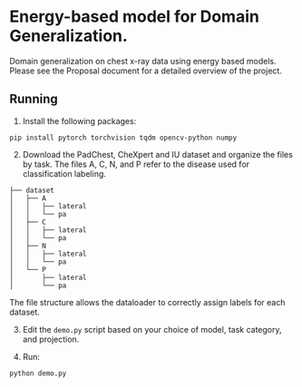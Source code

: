 # Energy-based model for Domain Generalization.
Domain generalization on chest x-ray data using energy based models. Please see the Proposal document for a detailed overview of the project.

## Running

1. Install the following packages:
```
pip install pytorch torchvision tqdm opencv-python numpy
```

2. Download the PadChest, CheXpert and IU dataset and organize the files by task. The files A, C, N, and P refer to the disease used for classification labeling.

```
├── dataset
│   ├── A
│   │   ├── lateral
│   │   └── pa
│   ├── C
│   │   ├── lateral
│   │   └── pa
│   ├── N
│   │   ├── lateral
│   │   └── pa
│   └── P
│       ├── lateral
│       └── pa
```
        

The file structure allows the dataloader to correctly assign labels for each dataset.

3. Edit the `demo.py` script based on your choice of model, task category, and projection.

4. Run:
```
python demo.py
```
